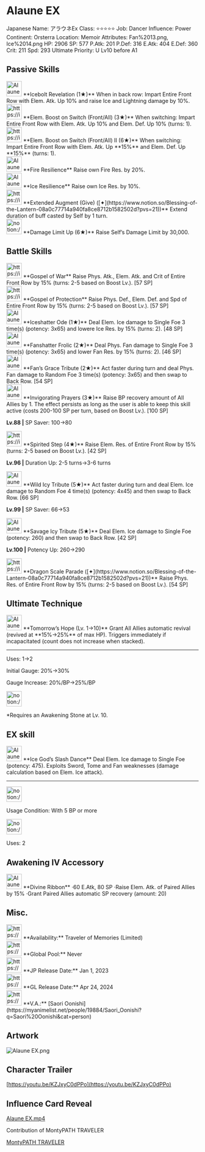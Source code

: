 # Alaune EX

Japanese Name: アラウネEx
Class: ⭐️⭐️⭐️⭐️⭐️
Job: Dancer
Influence: Power
Continent: Orsterra
Location: Memoir
Attributes: Fan%2013.png, Ice%2014.png
HP: 2906
SP: 577
P.Atk: 201
P.Def: 316
E.Atk: 404
E.Def: 360
Crit: 211
Spd: 293
Ultimate Priority: U Lv10 before A1

## Passive Skills

<aside>
<img src="Alaune%20EX%20ec7114138d15469eaba96dbcc2f2c77b/Elem_atk_Boost.png" alt="Alaune%20EX%20ec7114138d15469eaba96dbcc2f2c77b/Elem_atk_Boost.png" width="40px" /> **Icebolt Revelation (1★)**
When in back row: Impart Entire Front Row with Elem. Atk. Up 10% and raise Ice and Lightning damage by 10%.

</aside>

<aside>
<img src="https://img.game8.jp/6930249/70cb0c2f1c4daad5848a07bc2f08bea7.png/show" alt="https://img.game8.jp/6930249/70cb0c2f1c4daad5848a07bc2f08bea7.png/show" width="40px" /> **Elem. Boost on Switch (Front/All) (3★)**
When switching: Impart Entire Front Row with Elem. Atk. Up 10% and Elem. Def. Up 10% (turns: 1).

<aside>
<img src="https://img.game8.jp/6930249/70cb0c2f1c4daad5848a07bc2f08bea7.png/show" alt="https://img.game8.jp/6930249/70cb0c2f1c4daad5848a07bc2f08bea7.png/show" width="40px" /> **Elem. Boost on Switch (Front/All) II (6★)**
When switching: Impart Entire Front Row with Elem. Atk. Up **15%** and Elem. Def. Up **15%** (turns: 1).

</aside>

</aside>

<aside>
<img src="Alaune%20EX%20ec7114138d15469eaba96dbcc2f2c77b/Fire_Resilience.png" alt="Alaune%20EX%20ec7114138d15469eaba96dbcc2f2c77b/Fire_Resilience.png" width="40px" /> **Fire Resilience**
Raise own Fire Res. by 20%.

</aside>

<aside>
<img src="Alaune%20EX%20ec7114138d15469eaba96dbcc2f2c77b/Ice_Resilience.png" alt="Alaune%20EX%20ec7114138d15469eaba96dbcc2f2c77b/Ice_Resilience.png" width="40px" /> **Ice Resilience**
Raise own Ice Res. by 10%.

</aside>

<aside>
<img src="https://img.game8.jp/7010695/c694ad4e39916a3a3f06a853b81efb0f.png/show" alt="https://img.game8.jp/7010695/c694ad4e39916a3a3f06a853b81efb0f.png/show" width="40px" /> **Extended Augment (Give) ([✦](https://www.notion.so/Blessing-of-the-Lantern-08a0c77714a940fa8ce8712b1582502d?pvs=21))**
Extend duration of buff casted by Self by 1 turn.

</aside>

<aside>
<img src="notion://custom_emoji/2482af5e-3bb7-4af8-a110-df4150e44521/17debbc6-5396-80a6-933a-007af3a7f551" alt="notion://custom_emoji/2482af5e-3bb7-4af8-a110-df4150e44521/17debbc6-5396-80a6-933a-007af3a7f551" width="40px" /> **Damage Limit Up (6★)**
Raise Self’s Damage Limit by 30,000.

</aside>

## Battle Skills

<aside>
<img src="https://img.game8.jp/6909195/fb1af3b553f4112d4403e0f7452fd2a2.png/show" alt="https://img.game8.jp/6909195/fb1af3b553f4112d4403e0f7452fd2a2.png/show" width="40px" /> **Gospel of War**
Raise Phys. Atk., Elem. Atk. and Crit of Entire Front Row by 15% (turns: 2-5 based on Boost Lv.). [57 SP]

</aside>

<aside>
<img src="https://img.game8.jp/6909195/fb1af3b553f4112d4403e0f7452fd2a2.png/show" alt="https://img.game8.jp/6909195/fb1af3b553f4112d4403e0f7452fd2a2.png/show" width="40px" /> **Gospel of Protection**
Raise Phys. Def., Elem. Def. and Spd of Entire Front Row by 15% (turns: 2-5 based on Boost Lv.). [57 SP]

</aside>

<aside>
<img src="Alaune%20EX%20ec7114138d15469eaba96dbcc2f2c77b/Ice.png" alt="Alaune%20EX%20ec7114138d15469eaba96dbcc2f2c77b/Ice.png" width="40px" /> **Iceshatter Ode (1★)**
Deal Elem. Ice damage to Single Foe 3 time(s) (potency: 3x65) and lowere Ice Res. by 15% (turns: 2). [48 SP]

</aside>

<aside>
<img src="Alaune%20EX%20ec7114138d15469eaba96dbcc2f2c77b/Fan.png" alt="Alaune%20EX%20ec7114138d15469eaba96dbcc2f2c77b/Fan.png" width="40px" /> **Fanshatter Frolic (2★)**
Deal Phys. Fan damage to Single Foe 3 time(s) (potency: 3x65) and lower Fan Res. by 15% (turns: 2). [46 SP]

</aside>

<aside>
<img src="Alaune%20EX%20ec7114138d15469eaba96dbcc2f2c77b/Fan%201.png" alt="Alaune%20EX%20ec7114138d15469eaba96dbcc2f2c77b/Fan%201.png" width="40px" /> **Fan’s Grace Tribute (2★)**
Act faster during turn and deal Phys. Fan damage to Random Foe 3 time(s) (potency: 3x65) and then swap to Back Row. [54 SP]

</aside>

<aside>
<img src="Alaune%20EX%20ec7114138d15469eaba96dbcc2f2c77b/BP_Recovery.png" alt="Alaune%20EX%20ec7114138d15469eaba96dbcc2f2c77b/BP_Recovery.png" width="40px" /> **Invigorating Prayers (3★)**
Raise BP recovery amount of All Allies by 1. The effect persists as long as the user is able to keep this skill active (costs 200-100 SP per turn, based on Boost Lv.). [100 SP]

**Lv.88 |** SP Saver: 100→80

</aside>

<aside>
<img src="https://img.game8.jp/6909195/fb1af3b553f4112d4403e0f7452fd2a2.png/show" alt="https://img.game8.jp/6909195/fb1af3b553f4112d4403e0f7452fd2a2.png/show" width="40px" /> **Spirited Step (4★)**
Raise Elem. Res. of Entire Front Row by 15% (turns: 2-5 based on Boost Lv.). [42 SP]

**Lv.96 |** Duration Up: 2-5 turns→3-6 turns

</aside>

<aside>
<img src="Alaune%20EX%20ec7114138d15469eaba96dbcc2f2c77b/Ice%201.png" alt="Alaune%20EX%20ec7114138d15469eaba96dbcc2f2c77b/Ice%201.png" width="40px" /> **Wild Icy Tribute (5★)**
Act faster during turn and deal Elem. Ice damage to Random Foe 4 time(s) (potency: 4x45) and then swap to Back Row. [66 SP]

**Lv.99 |** SP Saver: 66→53

</aside>

<aside>
<img src="Alaune%20EX%20ec7114138d15469eaba96dbcc2f2c77b/Ice%202.png" alt="Alaune%20EX%20ec7114138d15469eaba96dbcc2f2c77b/Ice%202.png" width="40px" /> **Savage Icy Tribute (5★)**
Deal Elem. Ice damage to Single Foe (potency: 260) and then swap to Back Row. [42 SP]

**Lv.100 |** Potency Up: 260→290

</aside>

<aside>
<img src="https://img.game8.jp/6909195/fb1af3b553f4112d4403e0f7452fd2a2.png/show" alt="https://img.game8.jp/6909195/fb1af3b553f4112d4403e0f7452fd2a2.png/show" width="40px" /> **Dragon Scale Parade ([✦](https://www.notion.so/Blessing-of-the-Lantern-08a0c77714a940fa8ce8712b1582502d?pvs=21))**
Raise Phys. Res. of Entire Front Row by 15% (turns: 2-5 based on Boost Lv.). [54 SP]

</aside>

## Ultimate Technique

<aside>
<img src="Alaune%20EX%20ec7114138d15469eaba96dbcc2f2c77b/Raise.png" alt="Alaune%20EX%20ec7114138d15469eaba96dbcc2f2c77b/Raise.png" width="40px" /> **Tomorrow’s Hope (Lv. 1→10)**
Grant All Allies automatic revival (revived at **15%→25%** of max HP). Triggers immediately if incapacitated (count does not increase when stacked).

---

Uses:
1→2

Initial Gauge:
20%→30%

Gauge Increase:
20%/BP→25%/BP

<aside>
<img src="notion://custom_emoji/2482af5e-3bb7-4af8-a110-df4150e44521/182ebbc6-5396-80af-9978-007ac248795b" alt="notion://custom_emoji/2482af5e-3bb7-4af8-a110-df4150e44521/182ebbc6-5396-80af-9978-007ac248795b" width="40px" />

*Requires an Awakening Stone at Lv. 10.

</aside>

</aside>

## EX skill

<aside>
<img src="Alaune%20EX%20ec7114138d15469eaba96dbcc2f2c77b/Ice%203.png" alt="Alaune%20EX%20ec7114138d15469eaba96dbcc2f2c77b/Ice%203.png" width="40px" /> **Ice God’s Slash Dance**
Deal Elem. Ice damage to Single Foe (potency: 475). Exploits Sword, Tome and Fan weaknesses (damage calculation based on Elem. Ice attack).

---

<aside>
<img src="notion://custom_emoji/2482af5e-3bb7-4af8-a110-df4150e44521/137ebbc6-5396-802c-b9bc-007a54884b6f" alt="notion://custom_emoji/2482af5e-3bb7-4af8-a110-df4150e44521/137ebbc6-5396-802c-b9bc-007a54884b6f" width="40px" />

Usage Condition: With 5 BP or more

</aside>

<aside>
<img src="notion://custom_emoji/2482af5e-3bb7-4af8-a110-df4150e44521/137ebbc6-5396-80ba-9f36-007a936447ac" alt="notion://custom_emoji/2482af5e-3bb7-4af8-a110-df4150e44521/137ebbc6-5396-80ba-9f36-007a936447ac" width="40px" />

Uses: 2

</aside>

</aside>

## Awakening IV Accessory

<aside>
<img src="Alaune%20EX%20ec7114138d15469eaba96dbcc2f2c77b/Awakening_IV.png" alt="Alaune%20EX%20ec7114138d15469eaba96dbcc2f2c77b/Awakening_IV.png" width="40px" /> **Divine Ribbon**
·60 E.Atk, 80 SP
·Raise Elem. Atk. of Paired Allies by 15%
·Grant Paired Allies automatic SP recovery (amount: 20)

</aside>

## Misc.

<aside>
<img src="https://www.notion.so/icons/gift_gray.svg" alt="https://www.notion.so/icons/gift_gray.svg" width="40px" /> **Availability:** Traveler of Memories (Limited)

</aside>

<aside>
<img src="https://www.notion.so/icons/globe_gray.svg" alt="https://www.notion.so/icons/globe_gray.svg" width="40px" /> **Global Pool:** Never

</aside>

<aside>
<img src="https://www.notion.so/icons/calendar_red.svg" alt="https://www.notion.so/icons/calendar_red.svg" width="40px" /> **JP Release Date:**
Jan 1, 2023

</aside>

<aside>
<img src="https://www.notion.so/icons/calendar_blue.svg" alt="https://www.notion.so/icons/calendar_blue.svg" width="40px" /> **GL Release Date:**
Apr 24, 2024

</aside>

<aside>
<img src="https://www.notion.so/icons/microphone_gray.svg" alt="https://www.notion.so/icons/microphone_gray.svg" width="40px" /> **V.A.:** [Saori Oonishi](https://myanimelist.net/people/19884/Saori_Oonishi?q=Saori%20Oonishi&cat=person)

</aside>

## Artwork

![Alaune EX.png](Alaune%20EX%20ec7114138d15469eaba96dbcc2f2c77b/Alaune_EX.png)

## Character Trailer

[https://youtu.be/KZJxyC0dPPo](https://youtu.be/KZJxyC0dPPo)

## Influence Card Reveal

[Alaune EX.mp4](Alaune%20EX%20ec7114138d15469eaba96dbcc2f2c77b/Alaune_EX.mp4)

Contribution of MontyPATH TRAVELER

[MontyPATH TRAVELER](https://www.youtube.com/@MontyPATHTRAVELER)